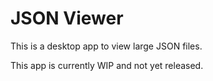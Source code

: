 # JSON Viewer

This is a desktop app to view large JSON files.

This app is currently WIP and not yet released.
